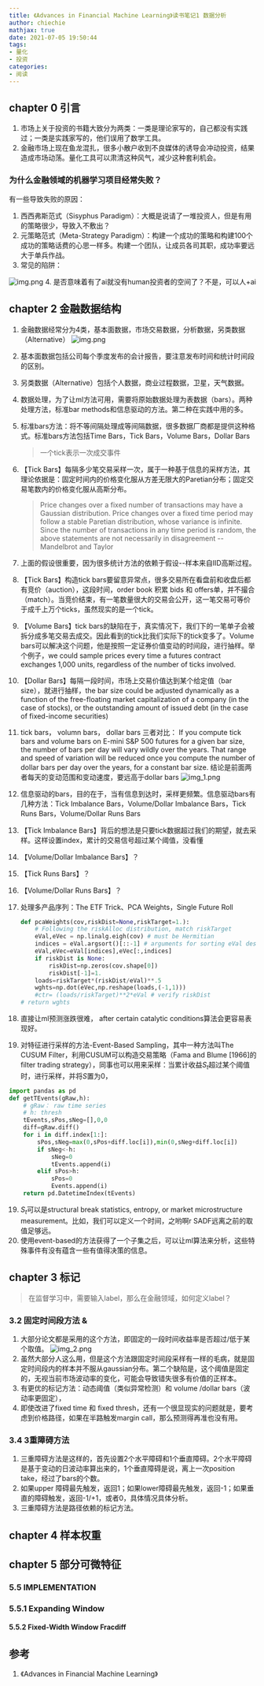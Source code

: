 ```yaml
---
title: 《Advances in Financial Machine Learning》读书笔记1 数据分析
author: chiechie
mathjax: true
date: 2021-07-05 19:50:44
tags: 
- 量化
- 投资
categories:
- 阅读
---
```



## chapter 0 引言

1. 市场上关于投资的书籍大致分为两类：一类是理论家写的，自己都没有实践过；一类是实践家写的，他们误用了数学工具。
2. 金融市场上现在鱼龙混扎，很多小散户收到不良媒体的诱导会冲动投资，结果造成市场动荡。量化工具可以肃清这种风气，减少这种套利机会。

### 为什么金融领域的机器学习项目经常失败？

有一些导致失败的原因：

1. 西西弗斯范式（Sisyphus Paradigm）：大概是说请了一堆投资人，但是有用的策略很少，导致入不敷出？
2. 元策略范式（Meta-Strategy Paradigm）：构建一个成功的策略和构建100个成功的策略话费的心思一样多。构建一个团队，让成员各司其职，成功率要远大于单兵作战。
3. 常见的陷阱：

![img.png](img.png)
4. 是否意味着有了ai就没有human投资者的空间了？不是，可以人+ai

## chapter 2 金融数据结构

1. 金融数据经常分为4类，基本面数据，市场交易数据，分析数据，另类数据（Alternative）
![img.png](img.png)
2. 基本面数据包括公司每个季度发布的会计报告，要注意发布时间和统计时间段的区别。
3. 另类数据（Alternative）包括个人数据，商业过程数据，卫星，天气数据。
4. 数据处理，为了让ml方法可用，需要将原始数据处理为表数据（bars）。两种处理方法，标准bar methods和信息驱动的方法。第二种在实践中用的多。
5. 标准bars方法：将不等间隔处理成等间隔数据，很多数据厂商都是提供这种格式。标准bars方法包括Time Bars，Tick Bars，Volume Bars，Dollar Bars

    > 一个tick表示一次成交事件
7. 【Tick Bars】每隔多少笔交易采样一次，属于一种基于信息的采样方法，其理论依据是：固定时间内的价格变化服从方差无限大的Paretian分布；固定交易笔数内的价格变化服从高斯分布。
   
    > Price changes over a fixed number of transactions may have a Gaussian distribution. 
    > Price changes over a fixed time period may follow a stable Paretian distribution, whose variance is infinite. 
    > Since the number of transactions in any time period is random, the above statements are not necessarily in disagreement
    > --Mandelbrot and Taylor 
8. 上面的假设很重要，因为很多统计方法的依赖于假设--样本来自IID高斯过程。
9. 【Tick Bars】构造tick bars要留意异常点，很多交易所在看盘前和收盘后都有竞价（auction），这段时间，order book 积累 bids 和 offers单，并不撮合（match）。当竞价结束，有一笔数量很大的交易会公开，这一笔交易可等价于成千上万个ticks，虽然现实的是一个tick。
10. 【Volume Bars】tick bars的缺陷在于，真实情况下，我们下的一笔单子会被拆分成多笔交易去成交。因此看到的tick比我们实际下的tick变多了。Volume bars可以解决这个问题，他是按照一定证券价值变动的时间段，进行抽样。举个例子，we could sample prices every time a futures contract exchanges 1,000 units, regardless of the number of ticks involved.
11. 【Dollar Bars】每隔一段时间，市场上交易价值达到某个给定值（bar size），就进行抽样，the bar size could be adjusted dynamically as a function of the free-floating market capitalization of a company (in the case of stocks), or the outstanding amount of issued debt (in the case of fixed-income securities)
12. tick bars， volumn bars， dollar bars 三者对比： If you compute tick bars and volume bars on E-mini S&P 500 futures for a given bar size, the number of bars per day will vary wildly over the years. That range and speed of variation will be reduced once you compute the number of dollar bars per day over the years, for a constant bar size. 结论是前面两者每天的变动范围和变动速度，要远高于dollar bars
   ![img_1.png](AFML1/img_1.png)
13. 信息驱动的bars，目的在于，当有信息到达时，采样更频繁。信息驱动bars有几种方法：Tick Imbalance Bars，Volume/Dollar Imbalance Bars，Tick Runs Bars，Volume/Dollar Runs Bars
14. 【Tick Imbalance Bars】背后的想法是只要tick数据超过我们的期望，就去采样。这样设置index，累计的交易信号超过某个阈值，没看懂
15. 【Volume/Dollar Imbalance Bars】？
16. 【Tick Runs Bars】？
16. 【Volume/Dollar Runs Bars】？
14. 处理多产品序列：The ETF Trick、PCA Weights，Single Future Roll
    ```python
    def pcaWeights(cov,riskDist=None,riskTarget=1.):
        # Following the riskAlloc distribution, match riskTarget
        eVal,eVec = np.linalg.eigh(cov) # must be Hermitian              
        indices = eVal.argsort()[::-1] # arguments for sorting eVal desc
        eVal,eVec=eVal[indices],eVec[:,indices]
        if riskDist is None:
            riskDist=np.zeros(cov.shape[0])
            riskDist[-1]=1. 
        loads=riskTarget*(riskDist/eVal)**.5 
        wghts=np.dot(eVec,np.reshape(loads,(-1,1))) 
        #ctr= (loads/riskTarget)**2*eVal # verify riskDist 
    # return wghts
    ```
17. 直接让ml预测涨跌很难， after certain catalytic conditions算法会更容易表现好。
18. 对特征进行采样的方法-Event-Based Sampling，其中一种方法叫The CUSUM Filter，利用CUSUM可以构造交易策略（Fama and Blume [1966]的filter trading strategy），同事也可以用来采样：当累计收益$S_t$超过某个阈值时，进行采样，并将$S$置为0，

```python
import pandas as pd
def getTEvents(gRaw,h): 
    # gRaw： raw time series
    # h: thresh
    tEvents,sPos,sNeg=[],0,0 
    diff=gRaw.diff()
    for i in diff.index[1:]:
        sPos,sNeg=max(0,sPos+diff.loc[i]),min(0,sNeg+diff.loc[i]) 
        if sNeg<-h:
            sNeg=0
            tEvents.append(i) 
        elif sPos>h:
            sPos=0
            Events.append(i) 
    return pd.DatetimeIndex(tEvents)
```
19. $S_t$可以是structural break statistics, entropy, or market microstructure measurement。比如，我们可以定义一个时间，之哟啊r SADF远离之前的取值足够远。
20. 使用event-based的方法获得了一个子集之后，可以让ml算法来分析，这些特殊事件有没有蕴含一些有值得决策的信息。



## chapter 3 标记

> 在监督学习中，需要输入label，那么在金融领域，如何定义label？


### 3.2 固定时间段方法 & 

1. 大部分论文都是采用的这个方法，即固定的一段时间收益率是否超过/低于某个取值。
![img_2.png](AFML1/img_2.png)
2. 虽然大部分人这么用，但是这个方法跟固定时间段采样有一样的毛病，就是固定时间段内的样本并不服从gaussian分布。第二个缺陷是，这个阈值是固定的，无视当前市场波动率的变化，可能会导致错失很多有价值的正样本。
3. 有更优的标记方法：动态阈值（类似异常检测）和  volume /dollar bars（波动率更固定）， 
4. 即使改进了fixed time 和 fixed thresh，还有一个很显现实的问题就是，要考虑到价格路径，如果在半路触发margin call，那么预测得再准也没有用。


### 3.4 3重障碍方法

1. 三重障碍方法是这样的，首先设置2个水平障碍和1个垂直障碍。2个水平障碍是基于变动的日波动率算出来的，1个垂直障碍是说，离上一次position take，经过了bars的个数。
2. 如果upper 障碍最先触发，返回1；如果lower障碍最先触发，返回-1；如果垂直的障碍触发，返回-1/+1，或者0，具体情况具体分析。
3. 三重障碍方法是路径依赖的标记方法。

## chapter 4 样本权重

## chapter 5 部分可微特征


### 5.5 IMPLEMENTATION
### 5.5.1 Expanding Window
#### 5.5.2 Fixed-Width Window Fracdiff


## 参考
1. 《Advances in Financial Machine Learning》